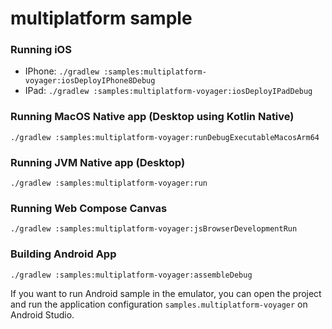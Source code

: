 # multiplatform sample

### Running iOS
- IPhone: `./gradlew :samples:multiplatform-voyager:iosDeployIPhone8Debug`
- IPad: `./gradlew :samples:multiplatform-voyager:iosDeployIPadDebug`

### Running MacOS Native app (Desktop using Kotlin Native)
```shell
./gradlew :samples:multiplatform-voyager:runDebugExecutableMacosArm64
```

### Running JVM Native app (Desktop)
```shell
./gradlew :samples:multiplatform-voyager:run
```

### Running Web Compose Canvas
```shell
./gradlew :samples:multiplatform-voyager:jsBrowserDevelopmentRun
```

### Building Android App
```shell
./gradlew :samples:multiplatform-voyager:assembleDebug
```

If you want to run Android sample in the emulator, you can open the project and run the application configuration `samples.multiplatform-voyager` on Android Studio.
